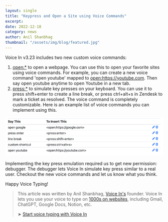 ```yaml
---
layout: single
title: "Keypress and Open a Site using Voice Commands"
excerpt:
date: 2022-12-18
category: news
author: Anil Shanbhag
thumbnail: "/assets/img/blog/featured.jpg"
---
```


Voice In v3.23 includes two new custom voice commands:

1. <open:*> to open a webpage. You can use this to open your favorite sites using voice commands. For example, you can create a new voice command 'open youtube' mapped to <open:https://youtube.com>. Then say open youtube anytime to open Youtube in a new tab.
2. <press:*> to simulate key presses on your keyboard. You can use it to press shift+enter to create a line break, or press ctrl+alt+s in Zendesk to mark a ticket as resolved. The voice command is completely customizable.
Here is an example list of voice commands you can implement using this.

![](/assets/img/blog/Screenshot_2022-12-17_at_9.18.40_PM.width-800.png)

Implementing the key press emulation required us to get new permission: debugger. The debugger lets Voice In simulate key press similar to a real user.
Checkout the new voice commands and let us know what you think.

Happy Voice Typing!

> This article was written by Anil Shanbhag, [Voice In's](/voicein/) founder. Voice In lets you use your voice to type on [1000s on websites](https://dictanote.co/voicein/apps/), including Gmail, ChatGPT, Google Docs, Notion, etc.
> 
> ➤ [Start voice typing with Voice In](/voicein/)
